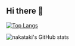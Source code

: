 ## Hi there 👋 
[![Top Langs](https://github-readme-stats-beta-jet-19.vercel.app/api/top-langs/?username=nakataki17&count_private=true)](https://github.com/anuraghazra/github-readme-stats)

![nakataki's GitHub stats](https://github-readme-stats-beta-jet-19.vercel.app/api?username=nakataki17&count_private=true&show_icons=true)


<!-- 
**nakataki17/nakataki17** is a ✨ _special_ ✨ repository because its `README.md` (this file) appears on your GitHub profile.

Here are some ideas to get you started:

- 🔭 I’m currently working on ...
- 🌱 I’m currently learning ...
- 👯 I’m looking to collaborate on ...
- 🤔 I’m looking for help with ...
- 💬 Ask me about ...
- 📫 How to reach me: ...
- 😄 Pronouns: ...
- ⚡ Fun fact: ...
-->
